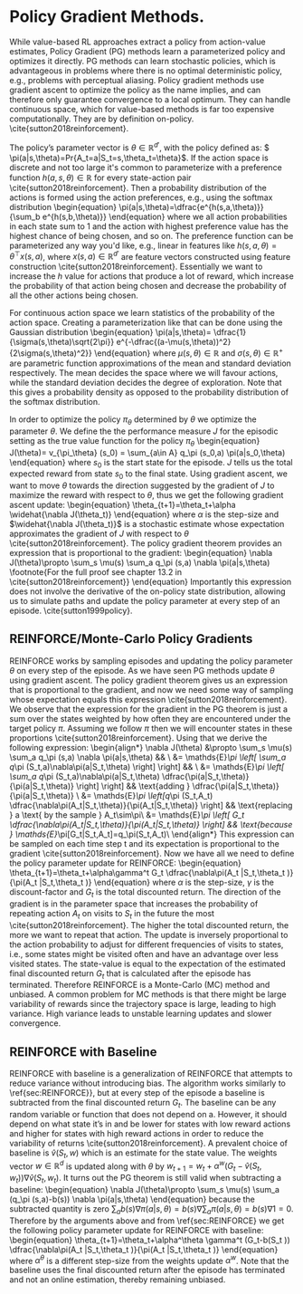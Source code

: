 # Policy Gradient Methods.
While value-based RL approaches extract a policy from action-value estimates, Policy Gradient (PG) methods learn a parameterized policy and optimizes it directly. 
PG methods can learn stochastic policies, which is advantageous in problems where there is no optimal deterministic policy, e.g., problems with perceptual aliasing. Policy gradient methods use gradient ascent to optimize the policy as the name implies, and can therefore only guarantee convergence to a local optimum. 
They can handle continuous space, which for value-based methods is far too expensive computationally. They are by definition on-policy. \cite{sutton2018reinforcement}. 



The policy’s parameter vector is $\theta\in \mathbb{R}^{d'}$, with the policy defined as: $ \pi(a|s,\theta)=Pr\{A_t=a|S_t=s,\theta_t=\theta\}$. If the action space is discrete and not too large it's common to parameterize with a preference function $h(a,s,\theta)\in\mathbb{R}$ for every state-action pair \cite{sutton2018reinforcement}. Then a probability distribution of the actions is formed using the action preferences, e.g., using the softmax distribution
\begin{equation}
\pi(a|s,\theta)=\dfrac{e^{h(s,a,\theta)}}{\sum_b e^{h(s,b,\theta)}} 
\end{equation}
where we all action probabilities in each state sum to 1 and the action with highest preference value has the highest chance of being chosen, and so on. The preference function can be parameterized any way you'd like, e.g., linear in features like $h(s,a,\theta)=\theta^\top x(s,a)$, where $x(s,a)\in\mathbb{R}^{d'}$ are feature vectors constructed using feature construction \cite{sutton2018reinforcement}. Essentially we want to increase the $h$ value for actions that produce a lot of reward, which increase the probability of that action being chosen and decrease the probability of all the other actions being chosen. 

For continuous action space we learn statistics of the probability of the action space. Creating a parameterization like that can be done using the Gaussian distribution
\begin{equation}
\pi(a|s,\theta)= \dfrac{1}{\sigma(s,\theta)\sqrt{2\pi}}     e^{-\dfrac{(a-\mu(s,\theta))^2}{2\sigma(s,\theta)^2}}
\end{equation}
where $\mu(s,\theta)\in\mathbb{R}$ and $\sigma(s,\theta)\in\mathbb{R^+}$ are parametric function approximations of the mean and standard deviation respectively. 
The mean decides the space where we will favour actions, while the standard deviation decides the degree of exploration. 
Note that this gives a probability density as opposed to the probability distribution of the softmax distribution. 


In order to optimize the policy $\pi_\theta$ determined by $\theta$ we optimize the parameter $\theta$. We define the the performance measure $J$ for the episodic setting as the true value function for the policy $\pi_\theta$
\begin{equation}
J(\theta)= v_{\pi_\theta} (s_0) = \sum_{a\in A} q_\pi (s_0,a) \pi(a|s_0,\theta)
\end{equation}
where $s_0$ is the start state for the episode. $J$ tells us the total expected reward from state $s_0$ to the final state. Using gradient ascent, we want to move $\theta$ towards the direction suggested by the gradient of $J$ to maximize the reward with respect to $\theta$, thus we get the following gradient ascent update: 
\begin{equation}
\theta_{t+1}=\theta_t+\alpha \widehat{\nabla J(\theta_t)}
\end{equation}
where $\alpha$ is the step-size and $\widehat{\nabla J(\theta_t)}$ is a stochastic estimate whose expectation approximates the gradient of $J$ with respect to $\theta$ \cite{sutton2018reinforcement}. 
The policy gradient theorem provides an expression that is proportional to the gradient: 
\begin{equation}
\nabla J(\theta)\propto \sum_s \mu(s) \sum_a q_\pi (s,a) \nabla \pi(a|s,\theta) \footnote{For the full proof see chapter 13.2 in \cite{sutton2018reinforcement}}
\end{equation}
Importantly this expression does not involve the derivative of the on-policy state distribution, allowing us to simulate paths and update the policy parameter at every step of an episode. \cite{sutton1999policy}. 













## REINFORCE/Monte-Carlo Policy Gradients
REINFORCE works by sampling episodes and updating the policy parameter $\theta$ on every step of the episode. As we have seen PG methods update $\theta$ using gradient ascent. The policy gradient theorem gives us an expression that is proportional to the gradient, and now we need some way of sampling whose expectation equals this expression
\cite{sutton2018reinforcement}. 
We observe that the expression for the gradient in the PG theorem is just a sum over the states weighted by how often they are encountered under the target policy $\pi$. Assuming we follow $\pi$ then we will encounter states in these proportions \cite{sutton2018reinforcement}. Using that we derive the following expression: 
\begin{align*}
	\nabla J(\theta) &\propto \sum_s \mu(s) \sum_a q_\pi (s,a) \nabla \pi(a|s,\theta) && \\
	            &= \mathds{E}_\pi \left[ \sum_a q_\pi (S_t,a)\nabla\pi(a|S_t,\theta) \right] \right] && \\
	            &= \mathds{E}_\pi \left[ \sum_a q_\pi (S_t,a)\nabla\pi(a|S_t,\theta) \dfrac{\pi(a|S_t,\theta)}{\pi(a|S_t,\theta)} \right] \right] && \text{adding } \dfrac{\pi(a|S_t,\theta)}{\pi(a|S_t,\theta)} \\
				&= \mathds{E}_\pi \left[q_\pi (S_t,A_t) \dfrac{\nabla\pi(A_t|S_t,\theta)}{\pi(A_t|S_t,\theta)} \right] && \text{replacing } a \text{ by the sample } A_t\sim\pi\\
				&= \mathds{E}_\pi \left[ G_t \dfrac{\nabla\pi(A_t|S_t,\theta)}{\pi(A_t|S_t,\theta)} \right] && \text{because } \mathds{E}_\pi[G_t|S_t,A_t]=q_\pi(S_t,A_t)\\
\end{align*}
This expression can be sampled on each time step t and its expectation is proportional to the gradient \cite{sutton2018reinforcement}. Now we have all we need to define the policy parameter update for REINFORCE:
\begin{equation}
\theta_{t+1}=\theta_t+\alpha\gamma^t G_t  \dfrac{\nabla\pi(A_t |S_t,\theta_t )}{\pi(A_t |S_t,\theta_t )} 
\end{equation}
where $\alpha$ is the step-size, $\gamma$ is the discount-factor and $G_t$ is the total discounted return. 
The direction of the gradient is in the parameter space that increases the probability of repeating action $A_t$ on visits to $S_t$ in the future the most \cite{sutton2018reinforcement}. The higher the total discounted return, the more we want to repeat that action. The update is inversely proportional to the action probability to adjust for different frequencies of visits to states, i.e., some states might be visited often and have an advantage over less visited states. 
The state-value is equal to the expectation of the estimated final discounted return $G_t$ that is calculated after the episode has terminated. Therefore REINFORCE is a Monte-Carlo (MC) method and unbiased. 
A common problem for MC methods is that there might be large variability of rewards since the trajectory space is large, leading to high variance. 
High variance leads to unstable learning updates and slower convergence. 



## REINFORCE with Baseline
REINFORCE with baseline is a generalization of REINFORCE that attempts to reduce variance without introducing bias. The algorithm works similarly to \ref{sec:REINFORCE}}, but at every step of the episode a baseline is subtracted from the final discounted return $G_t$. 
The baseline can be any random variable or function that does not depend on a. However, it should depend on what state it’s in and be lower for states with low reward actions and higher for states with high reward actions in order to reduce the variability of returns \cite{sutton2018reinforcement}.
A prevalent choice of baseline is $\hat{v}(S_t,w)$ which is an estimate for the state value. The weights vector $w\in \mathbb{R}^d$ is updated along with $\theta$ by $w_{t+1}=w_t+\alpha^w (G_t-\hat{v}(S_t,w_t ))\nabla\hat{v}(S_t,w_t )$. It turns out the PG theorem is still valid when subtracting a baseline: 
\begin{equation}
\nabla J(\theta)\propto \sum_s \mu(s) \sum_a (q_\pi (s,a)-b(s)) \nabla \pi(a|s,\theta) 
\end{equation}
because the subtracted quantity is zero $\sum_a b(s)\nabla\pi(a|s,\theta)=b(s)\nabla\sum_a \pi(a|s,\theta)=b(s)\nabla 1=0$. Therefore by the arguments above and from \ref{sec:REINFORCE} we get the following policy parameter update for REINFORCE with baseline:
\begin{equation}
\theta_{t+1}=\theta_t+\alpha^\theta \gamma^t (G_t-b(S_t ))  \dfrac{\nabla\pi(A_t |S_t,\theta_t )}{\pi(A_t |S_t,\theta_t )} 
\end{equation}
where $\alpha^\theta$ is a different step-size from the weights update $\alpha^w$. Note that the baseline uses the final discounted return after the episode has terminated and not an online estimation, thereby remaining unbiased. 
